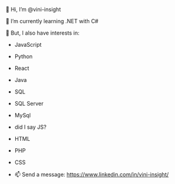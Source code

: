 👋 Hi, I’m @vini-insight

🌱 I’m currently learning .NET with C#

👀 But, I also have interests in:

- JavaScript
- Python
- React
- Java
- SQL
- SQL Server
- MySql
- did I say JS?
- HTML
- PHP
- CSS

- 📫 Send a message: https://www.linkedin.com/in/vini-insight/

<!---
vini-insight/vini-insight is a ✨ special ✨ repository because its `README.md` (this file) appears on your GitHub profile.
You can click the Preview link to take a look at your changes.
--->
